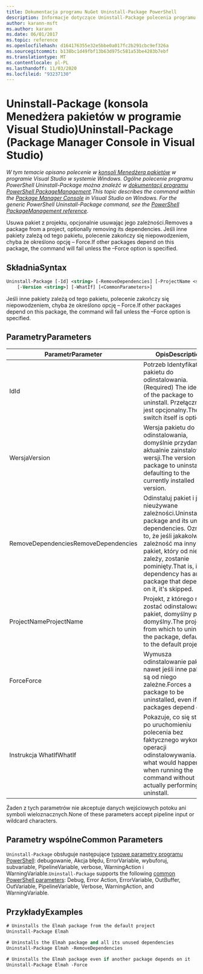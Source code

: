 ```yaml
---
title: Dokumentacja programu NuGet Uninstall-Package PowerShell
description: Informacje dotyczące Uninstall-Package polecenia programu PowerShell w konsoli Menedżera pakietów NuGet w programie Visual Studio.
author: karann-msft
ms.author: karann
ms.date: 06/01/2017
ms.topic: reference
ms.openlocfilehash: d164176355e32e5bbe0a017fc2b291cbc9ef326a
ms.sourcegitcommit: b138bc1d49fbf13b63d975c581a53be4283b7ebf
ms.translationtype: MT
ms.contentlocale: pl-PL
ms.lasthandoff: 11/03/2020
ms.locfileid: "93237130"
---
```

# <a name="uninstall-package-package-manager-console-in-visual-studio"></a><span data-ttu-id="6d0fe-103">Uninstall-Package (konsola Menedżera pakietów w programie Visual Studio)</span><span class="sxs-lookup"><span data-stu-id="6d0fe-103">Uninstall-Package (Package Manager Console in Visual Studio)</span></span>

<span data-ttu-id="6d0fe-104">*W tym temacie opisano polecenie w [konsoli Menedżera pakietów](../../consume-packages/install-use-packages-powershell.md) w programie Visual Studio w systemie Windows. Ogólne polecenie programu PowerShell Uninstall-Package można znaleźć w [dokumentacji programu PowerShell PackageManagement](/powershell/module/packagemanagement/?view=powershell-6).*</span><span class="sxs-lookup"><span data-stu-id="6d0fe-104">*This topic describes the command within the [Package Manager Console](../../consume-packages/install-use-packages-powershell.md) in Visual Studio on Windows. For the generic PowerShell Uninstall-Package command, see the [PowerShell PackageManagement reference](/powershell/module/packagemanagement/?view=powershell-6).*</span></span>

<span data-ttu-id="6d0fe-105">Usuwa pakiet z projektu, opcjonalnie usuwając jego zależności.</span><span class="sxs-lookup"><span data-stu-id="6d0fe-105">Removes a package from a project, optionally removing its dependencies.</span></span> <span data-ttu-id="6d0fe-106">Jeśli inne pakiety zależą od tego pakietu, polecenie zakończy się niepowodzeniem, chyba że określono opcję – Force.</span><span class="sxs-lookup"><span data-stu-id="6d0fe-106">If other packages depend on this package, the command will fail unless the –Force option is specified.</span></span>

## <a name="syntax"></a><span data-ttu-id="6d0fe-107">Składnia</span><span class="sxs-lookup"><span data-stu-id="6d0fe-107">Syntax</span></span>

```ps
Uninstall-Package [-Id] <string> [-RemoveDependencies] [-ProjectName <string>] [-Force]
    [-Version <string>] [-WhatIf] [<CommonParameters>]
```

<span data-ttu-id="6d0fe-108">Jeśli inne pakiety zależą od tego pakietu, polecenie zakończy się niepowodzeniem, chyba że określono opcję – Force.</span><span class="sxs-lookup"><span data-stu-id="6d0fe-108">If other packages depend on this package, the command will fail unless the –Force option is specified.</span></span>

## <a name="parameters"></a><span data-ttu-id="6d0fe-109">Parametry</span><span class="sxs-lookup"><span data-stu-id="6d0fe-109">Parameters</span></span>

| <span data-ttu-id="6d0fe-110">Parametr</span><span class="sxs-lookup"><span data-stu-id="6d0fe-110">Parameter</span></span> | <span data-ttu-id="6d0fe-111">Opis</span><span class="sxs-lookup"><span data-stu-id="6d0fe-111">Description</span></span> |
| --- | --- |
| <span data-ttu-id="6d0fe-112">Id</span><span class="sxs-lookup"><span data-stu-id="6d0fe-112">Id</span></span> | <span data-ttu-id="6d0fe-113">Potrzeb Identyfikator pakietu do odinstalowania.</span><span class="sxs-lookup"><span data-stu-id="6d0fe-113">(Required) The identifier of the package to uninstall.</span></span> <span data-ttu-id="6d0fe-114">Przełącznik-ID jest opcjonalny.</span><span class="sxs-lookup"><span data-stu-id="6d0fe-114">The -Id switch itself is optional.</span></span> |
| <span data-ttu-id="6d0fe-115">Wersja</span><span class="sxs-lookup"><span data-stu-id="6d0fe-115">Version</span></span> | <span data-ttu-id="6d0fe-116">Wersja pakietu do odinstalowania, domyślnie przydana do aktualnie zainstalowanej wersji.</span><span class="sxs-lookup"><span data-stu-id="6d0fe-116">The version of the package to uninstall, defaulting to the currently installed version.</span></span> |
| <span data-ttu-id="6d0fe-117">RemoveDependencies</span><span class="sxs-lookup"><span data-stu-id="6d0fe-117">RemoveDependencies</span></span> | <span data-ttu-id="6d0fe-118">Odinstaluj pakiet i jego nieużywane zależności.</span><span class="sxs-lookup"><span data-stu-id="6d0fe-118">Uninstall the package and its unused dependencies.</span></span> <span data-ttu-id="6d0fe-119">Oznacza to, że jeśli jakakolwiek zależność ma inny pakiet, który od niego zależy, zostanie pominięty.</span><span class="sxs-lookup"><span data-stu-id="6d0fe-119">That is, if any dependency has another package that depends on it, it's skipped.</span></span> |
| <span data-ttu-id="6d0fe-120">ProjectName</span><span class="sxs-lookup"><span data-stu-id="6d0fe-120">ProjectName</span></span> | <span data-ttu-id="6d0fe-121">Projekt, z którego ma zostać odinstalowany pakiet, domyślny projekt domyślny.</span><span class="sxs-lookup"><span data-stu-id="6d0fe-121">The project from which to uninstall the package, defaulting to the default project.</span></span> |
| <span data-ttu-id="6d0fe-122">Force</span><span class="sxs-lookup"><span data-stu-id="6d0fe-122">Force</span></span> | <span data-ttu-id="6d0fe-123">Wymusza odinstalowanie pakietu, nawet jeśli inne pakiety są od niego zależne.</span><span class="sxs-lookup"><span data-stu-id="6d0fe-123">Forces a package to be uninstalled, even if other packages depend on it.</span></span> |
| <span data-ttu-id="6d0fe-124">Instrukcja WhatIf</span><span class="sxs-lookup"><span data-stu-id="6d0fe-124">WhatIf</span></span> | <span data-ttu-id="6d0fe-125">Pokazuje, co się stanie po uruchomieniu polecenia bez faktycznego wykonania operacji odinstalowywania.</span><span class="sxs-lookup"><span data-stu-id="6d0fe-125">Shows what would happen when running the command without actually performing the uninstall.</span></span> |

<span data-ttu-id="6d0fe-126">Żaden z tych parametrów nie akceptuje danych wejściowych potoku ani symboli wieloznacznych.</span><span class="sxs-lookup"><span data-stu-id="6d0fe-126">None of these parameters accept pipeline input or wildcard characters.</span></span>

## <a name="common-parameters"></a><span data-ttu-id="6d0fe-127">Parametry wspólne</span><span class="sxs-lookup"><span data-stu-id="6d0fe-127">Common Parameters</span></span>

<span data-ttu-id="6d0fe-128">`Uninstall-Package` obsługuje następujące [typowe parametry programu PowerShell](/powershell/module/microsoft.powershell.core/about/about_commonparameters): debugowanie, Akcja błędu, ErrorVariable, wybuforuj, subvariable, PipelineVariable, verbose, WarningAction i WarningVariable.</span><span class="sxs-lookup"><span data-stu-id="6d0fe-128">`Uninstall-Package` supports the following [common PowerShell parameters](/powershell/module/microsoft.powershell.core/about/about_commonparameters): Debug, Error Action, ErrorVariable, OutBuffer, OutVariable, PipelineVariable, Verbose, WarningAction, and WarningVariable.</span></span>

## <a name="examples"></a><span data-ttu-id="6d0fe-129">Przykłady</span><span class="sxs-lookup"><span data-stu-id="6d0fe-129">Examples</span></span>

```ps
# Uninstalls the Elmah package from the default project
Uninstall-Package Elmah

# Uninstalls the Elmah package and all its unused dependencies
Uninstall-Package Elmah -RemoveDependencies 

# Uninstalls the Elmah package even if another package depends on it
Uninstall-Package Elmah -Force
```